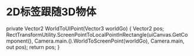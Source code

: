 # 2D标签跟随3D物体
  private Vector2 WorldToUIPoint(Vector3 worldGo)
    {
        Vector2 pos;
        RectTransformUtility.ScreenPointToLocalPointInRectangle(uiCanvas.GetComponent<RectTransform>(),
             Camera.main.().WorldToScreenPoint(worldGo), Camera.main, out pos);
        return pos;
    }
